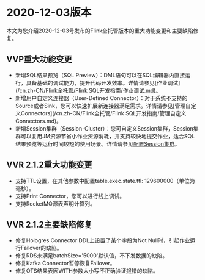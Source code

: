 # 2020-12-03版本

本文为您介绍2020-12-03号发布的Flink全托管版本的重大功能变更和主要缺陷修复。

## VVP重大功能变更

-   新增SQL结果预览（SQL Preview）：DML语句可以在SQL编辑器内直接运行，具备基础的调试能力，提升代码开发效率。详情请参见[作业调试](/cn.zh-CN/Flink全托管/Flink SQL开发指南/作业调试.md)。
-   新增用户自定义连接器（User-Defined Connector）：对于系统不支持的Source或者Sink，您可以快速扩展新连接器满足需求。详情请参见[管理自定义Connectors](/cn.zh-CN/Flink全托管/Flink SQL开发指南/管理自定义Connectors.md)。
-   新增Session集群（Session-Cluster）：您可自定义Session集群，Session集群可以复用JM资源节省小作业资源消耗，并支持较快地提交作业，适合SQL结果预览等运行时间较短的使用场景。详情请参见[配置Session集群](/cn.zh-CN/Flink全托管/配置Session集群.md)。

## VVR 2.1.2重大功能变更

-   支持TTL设置，在其他参数中配置table.exec.state.ttl: 129600000（单位为毫秒）。
-   支持Print Connector，您可以进行线上调试。
-   支持RocketMQ源表声明计算列。

## VVR 2.1.2主要缺陷修复

-   修复Hologres Connector DDL上设置了某个字段为Not Null时，引起作业运行Failover的缺陷。
-   修复RDS未满足batchSize='5000'默认值，不下发数据的缺陷。
-   修复Kafka Connector暂停恢复Failover。
-   修复OTS结果表因WITH参数大小写不正确验证报错的缺陷。

